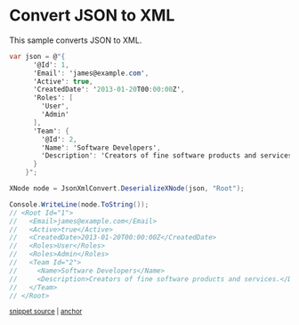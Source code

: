# Convert JSON to XML

This sample converts JSON to XML.

<!-- snippet: ConvertJsonToXml -->
<a id='snippet-convertjsontoxml'></a>
```cs
var json = @"{
      '@Id': 1,
      'Email': 'james@example.com',
      'Active': true,
      'CreatedDate': '2013-01-20T00:00:00Z',
      'Roles': [
        'User',
        'Admin'
      ],
      'Team': {
        '@Id': 2,
        'Name': 'Software Developers',
        'Description': 'Creators of fine software products and services.'
      }
    }";

XNode node = JsonXmlConvert.DeserializeXNode(json, "Root");

Console.WriteLine(node.ToString());
// <Root Id="1">
//   <Email>james@example.com</Email>
//   <Active>true</Active>
//   <CreatedDate>2013-01-20T00:00:00Z</CreatedDate>
//   <Roles>User</Roles>
//   <Roles>Admin</Roles>
//   <Team Id="2">
//     <Name>Software Developers</Name>
//     <Description>Creators of fine software products and services.</Description>
//   </Team>
// </Root>
```
<sup><a href='/src/Tests/Documentation/Samples/Xml/ConvertJsonToXml.cs#L37-L70' title='Snippet source file'>snippet source</a> | <a href='#snippet-convertjsontoxml' title='Start of snippet'>anchor</a></sup>
<!-- endSnippet -->

